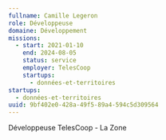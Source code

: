 ```yaml
---
fullname: Camille Legeron
role: Développeuse
domaine: Développement
missions:
  - start: 2021-01-10
    end: 2024-08-05
    status: service
    employer: TelesCoop
    startups:
      - données-et-territoires
startups:
  - données-et-territoires
uuid: 9bf402e0-428a-49f5-89a4-594c5d309564
---
```

Développeuse TelesCoop - La Zone